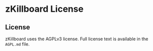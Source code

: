 # zKillboard License

## License
zKillboard uses the AGPLv3 license. Full license text is available in the `AGPL.md` file.
